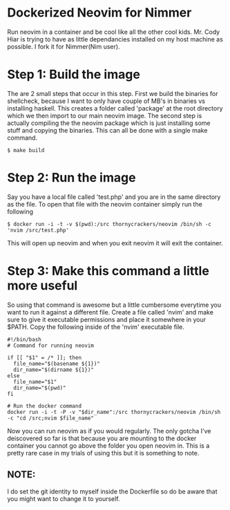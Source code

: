 # Dockerized Neovim for Nimmer
Run neovim in a container and be cool like all the other cool kids.
Mr. Cody Hiar is  trying to have as little dependancies installed on my host machine as possible.
I fork it for Nimmer(Nim user).

# Step 1: Build the image
The are 2 small steps that occur in this step.
First we build the binaries for shellcheck, because I want to only have couple of MB's in binaries vs installing haskell.
This creates a folder called 'package' at the root directory which we then import to our main neovim image.
The second step is actually compiling the the neovim package which is just installing some stuff and copying the binaries.
This can all be done with a single make command.
```
$ make build
```

# Step 2: Run the image
Say you have a local file called 'test.php' and you are in the same directory as the file.
To open that file with the neovim container simply run the following
```
$ docker run -i -t -v $(pwd):/src thornycrackers/neovim /bin/sh -c 'nvim /src/test.php'
```
This will open up neovim and when you exit neovim it will exit the container.

# Step 3: Make this command a little more useful
So using that command is awesome but a little cumbersome everytime you want to run it against a different file.
Create a file called 'nvim' and make sure to give it executable permissions and place it somewhere in your $PATH.
Copy the following inside of the 'nvim' executable file.

```
#!/bin/bash
# Command for running neovim

if [[ "$1" = /* ]]; then
  file_name="$(basename ${1})"
  dir_name="$(dirname ${1})"
else
  file_name="$1"
  dir_name="$(pwd)"
fi

# Run the docker command
docker run -i -t -P -v "$dir_name":/src thornycrackers/neovim /bin/sh -c "cd /src;nvim $file_name"
```

Now you can run neovim as if you would regularly.
The only gotcha I've deiscovered so far is that because you are mounting to the docker container you cannot go above the folder you open neovim in.
This is a pretty rare case in my trials of using this but it is something to note.

## NOTE:
I do set the git identity to myself inside the Dockerfile so do be aware that you might want to change it to yourself.
